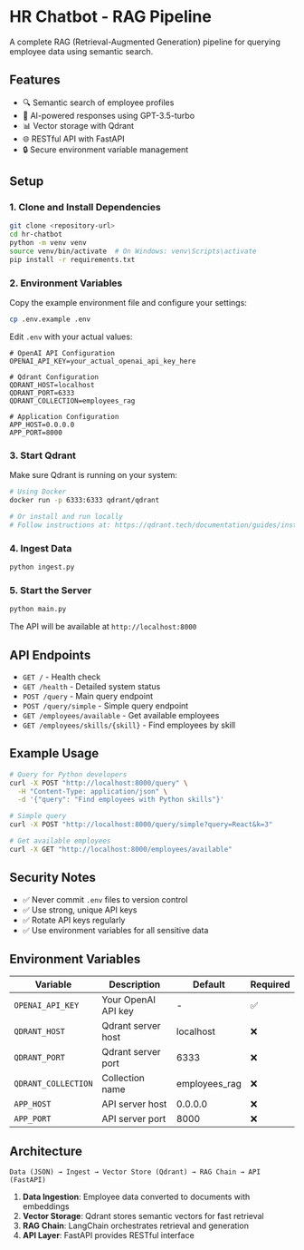 # HR Chatbot - RAG Pipeline

A complete RAG (Retrieval-Augmented Generation) pipeline for querying employee data using semantic search.

## Features

- 🔍 Semantic search of employee profiles
- 🤖 AI-powered responses using GPT-3.5-turbo
- 📊 Vector storage with Qdrant
- 🌐 RESTful API with FastAPI
- 🔒 Secure environment variable management

## Setup

### 1. Clone and Install Dependencies

```bash
git clone <repository-url>
cd hr-chatbot
python -m venv venv
source venv/bin/activate  # On Windows: venv\Scripts\activate
pip install -r requirements.txt
```

### 2. Environment Variables

Copy the example environment file and configure your settings:

```bash
cp .env.example .env
```

Edit `.env` with your actual values:

```env
# OpenAI API Configuration
OPENAI_API_KEY=your_actual_openai_api_key_here

# Qdrant Configuration
QDRANT_HOST=localhost
QDRANT_PORT=6333
QDRANT_COLLECTION=employees_rag

# Application Configuration
APP_HOST=0.0.0.0
APP_PORT=8000
```

### 3. Start Qdrant

Make sure Qdrant is running on your system:

```bash
# Using Docker
docker run -p 6333:6333 qdrant/qdrant

# Or install and run locally
# Follow instructions at: https://qdrant.tech/documentation/guides/installation/
```

### 4. Ingest Data

```bash
python ingest.py
```

### 5. Start the Server

```bash
python main.py
```

The API will be available at `http://localhost:8000`

## API Endpoints

- `GET /` - Health check
- `GET /health` - Detailed system status
- `POST /query` - Main query endpoint
- `POST /query/simple` - Simple query endpoint
- `GET /employees/available` - Get available employees
- `GET /employees/skills/{skill}` - Find employees by skill

## Example Usage

```bash
# Query for Python developers
curl -X POST "http://localhost:8000/query" \
  -H "Content-Type: application/json" \
  -d '{"query": "Find employees with Python skills"}'

# Simple query
curl -X POST "http://localhost:8000/query/simple?query=React&k=3"

# Get available employees
curl -X GET "http://localhost:8000/employees/available"
```

## Security Notes

- ✅ Never commit `.env` files to version control
- ✅ Use strong, unique API keys
- ✅ Rotate API keys regularly
- ✅ Use environment variables for all sensitive data

## Environment Variables

| Variable            | Description         | Default       | Required |
| ------------------- | ------------------- | ------------- | -------- |
| `OPENAI_API_KEY`    | Your OpenAI API key | -             | ✅       |
| `QDRANT_HOST`       | Qdrant server host  | localhost     | ❌       |
| `QDRANT_PORT`       | Qdrant server port  | 6333          | ❌       |
| `QDRANT_COLLECTION` | Collection name     | employees_rag | ❌       |
| `APP_HOST`          | API server host     | 0.0.0.0       | ❌       |
| `APP_PORT`          | API server port     | 8000          | ❌       |

## Architecture

```
Data (JSON) → Ingest → Vector Store (Qdrant) → RAG Chain → API (FastAPI)
```

1. **Data Ingestion**: Employee data converted to documents with embeddings
2. **Vector Storage**: Qdrant stores semantic vectors for fast retrieval
3. **RAG Chain**: LangChain orchestrates retrieval and generation
4. **API Layer**: FastAPI provides RESTful interface
